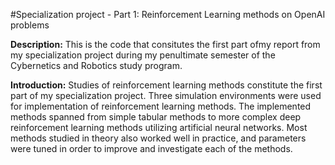 #Specialization project - Part 1: Reinforcement Learning methods on OpenAI problems

**Description:** This is the code that consitutes the first part ofmy report from my specialization project during my penultimate semester of the Cybernetics and Robotics study program.

**Introduction:** Studies of reinforcement learning methods constitute the first part of my specialization project. Three simulation environments were used for implementation of reinforcement learning methods. The implemented methods spanned from simple tabular methods to more complex deep reinforcement learning methods utilizing artificial neural networks. Most methods studied in theory also worked well in practice, and parameters were tuned in order to improve and investigate each of the methods.
